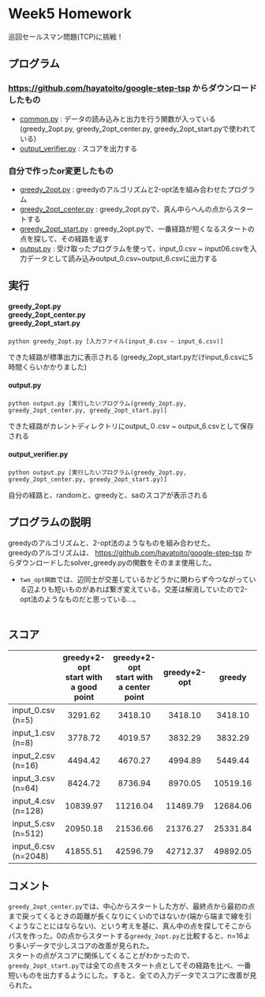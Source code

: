 # Week5 Homework
巡回セールスマン問題(TCP)に挑戦！

## プログラム
### https://github.com/hayatoito/google-step-tsp からダウンロードしたもの
- [common.py](https://github.com/koomin-1122/STEP/blob/main/class5/common.py) : データの読み込みと出力を行う関数が入っている(greedy_2opt.py, greedy_2opt_center.py, greedy_2opt_start.pyで使われている)
- [output_verifier.py](https://github.com/koomin-1122/STEP/blob/main/class5/output_verifier.py) : スコアを出力する

### 自分で作ったor変更したもの
- [greedy_2opt.py](https://github.com/koomin-1122/STEP/blob/main/class5/greedy_2opt.py) : greedyのアルゴリズムと2-opt法を組み合わせたプログラム
- [greedy_2opt_center.py](https://github.com/koomin-1122/STEP/blob/main/class5/greedy_2opt_center.py) : greedy_2opt.pyで、真ん中らへんの点からスタートする
- [greedy_2opt_start.py](https://github.com/koomin-1122/STEP/blob/main/class5/greedy_2opt_start.py) : greedy_2opt.pyで、一番経路が短くなるスタートの点を探して、その経路を返す
- [output.py](https://github.com/koomin-1122/STEP/blob/main/class5/output.py) : 受け取ったプログラムを使って、input_0.csv ~ input06.csvを入力データとして読み込みoutput_0.csv~output_6.csvに出力する


## 実行
#### greedy_2opt.py<br>greedy_2opt_center.py<br>greedy_2opt_start.py

```
python greedy_2opt.py [入力ファイル(input_0.csv ~ input_6.csv)]
```
できた経路が標準出力に表示される
(greedy_2opt_start.pyだけinput_6.csvに5時間くらいかかりました)

#### output.py

```
python output.py [実行したいプログラム(greedy_2opt.py, greedy_2opt_center.py, greedy_2opt_start.py)]
```
できた経路がカレントディレクトリにoutput_０.csv ~ output_6.csvとして保存される<br>


#### output_verifier.py
```
python output.py [実行したいプログラム(greedy_2opt.py, greedy_2opt_center.py, greedy_2opt_start.py)]
```
自分の経路と、randomと、greedyと、saのスコアが表示される

## プログラムの説明
greedyのアルゴリズムと、2-opt法のようなものを組み合わせた。<br>
greedyのアルゴリズムは、 https://github.com/hayatoito/google-step-tsp からダウンロードしたsolver_greedy.pyの関数をそのまま使用した。<br>
- `two_opt関数`では、辺同士が交差しているかどうかに関わらず今つながっている辺よりも短いものがあれば繋ぎ変えている。交差は解消していたので2-opt法のようなものだと思っている...。
<br><br>
## スコア
|                     |greedy+2-opt <br>start with a good point|greedy+2-opt<br>start with a center point| greedy+2-opt | greedy | Simulated Annealing | 
| ---------------     | :-------------------------------------------: | :-------------------------------------------:| :-----------------: | :----: | :-----------------: | 
| input_0.csv (n=5)   |3291.62|3418.10|3418.10              |3418.10 |3291.62              | 
| input_1.csv (n=8)   |3778.72|4019.57|3832.29              |3832.29 |3778.72              | 
| input_2.csv (n=16)  |4494.42|4670.27|4994.89              |5449.44 |4494.42              | 
| input_3.csv (n=64)  |8424.72|8736.94|8970.05              |10519.16|8150.91              | 
| input_4.csv (n=128) |10839.97|11216.04|11489.79             |12684.06|10675.29             | 
| input_5.csv (n=512) |20950.18|21536.66| 21376.27            |25331.84|21119.55             | 
| input_6.csv (n=2048)|41855.51|42596.79| 42712.37            |49892.05|44393.89             | 

## コメント
`greedy_2opt_center.py`では、中心からスタートした方が、最終点から最初の点まで戻ってくるときの距離が長くなりにくいのではないか(端から端まで線を引くようなことにはならない)、という考えを基に、真ん中の点を探してそこからパスを作った。0の点からスタートする`greedy_2opt.py`と比較すると、n=16より多いデータで少しスコアの改善が見られた。<br>
スタートの点がスコアに関係してくることがわかったので、`greedy_2opt_start.py`では全ての点をスタート点としてその経路を比べ、一番短いものを出力するようにした。すると、全ての入力データでスコアに改善が見られた。
